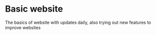 # Basic website
 The basics of website with updates daily, also trying out new features to
 improve websites 
 

